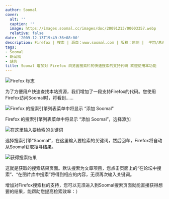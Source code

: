 ```yaml
---
author: Soomal
cover:
  alt: ''
  caption: ''
  image: https://images.soomal.cc/images/doc/20091213/00003357.webp
  relative: false
date: '2009-12-13T19:49:36+08:00'
description: Firefox | 搜索 | 源自：www.soomal.com | 版权：原创 |  平均/总评分：09.00/81
tags:
- Soomal
- 新闻稿
- 站务
title: Soomal 增加对 Firefox 浏览器搜索栏的快速搜索的支持代码 欢迎使用本功能
---
```


![Firefox 标志](https://images.soomal.cc/images/doc/20091213/00003357.webp)



为了方便用户快速查找本站资源，我们增加了一段支持Firefox的代码。您使用Firefox访问Soomal时，将看到……



![Firefox 的搜索引擎列表菜单中将显示 “添加 Soomal"](https://images.soomal.cc/images/doc/20091213/00003358.webp)



Firefox 的搜索引擎列表菜单中将显示 “添加 Soomal”，选择添加



![在这里输入要检索的关键词](https://images.soomal.cc/images/doc/20091213/00003359.webp)



选择搜索引擎“Soomal”，在这里输入要检索的关键词，然后回车，Firefox将自动从Soomal获取搜寻结果。



![获得搜索结果](https://images.soomal.cc/images/doc/20091213/00003360.webp)



这就是获取的搜索结果页面。默认搜索为文章项目，您点击页面上的“在论坛中搜索”、“在图片库中搜索”将得到相应的内容，无须再次输入关键词。



增加对Firefox搜索栏的支持，您可以无须进入到Soomal搜索页面就能直接获得想要的结果，能帮助您提高检索效率：）